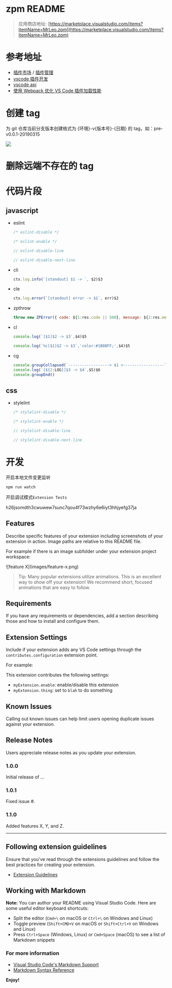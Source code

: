 # zpm README

> 应用商店地址: [https://marketplace.visualstudio.com/items?itemName=MrLeo.zpm](https://marketplace.visualstudio.com/items?itemName=MrLeo.zpm)

# 参考地址

- [插件市场](https://marketplace.visualstudio.com/) / [插件管理](https://marketplace.visualstudio.com/manage)
- [vscode 插件开发](https://leo.xuebin.me/posts/a0508b9c.html)
- [vscode api](https://code.visualstudio.com/api/references/vscode-api)
- [使用 Webpack 优化 VS Code 插件加载性能](https://zhuanlan.zhihu.com/p/54428900)

# 创建 tag

为 git 仓库当前分支版本创建格式为 {环境}-v{版本号}-{日期} 的 tag，如：pre-v0.0.1-20190315

![](https://ws2.sinaimg.cn/large/006tKfTcly1g14herrdizg30so0llgrk.gif)

# 删除远端不存在的 tag

# 代码片段

## javascript

- eslint

  ```javascript
  /* eslint-disable */
  ```

  ```javascript
  /* eslint-enable */
  ```

  ```javascript
  // eslint-disable-line
  ```

  ```javascript
  // eslint-disable-next-line
  ```

- cli

  ```javascript
  ctx.log.info(`[standout] $1 -> `, $2)$3
  ```

- cle

  ```javascript
  ctx.log.error(`[standout] error -> $1`, err)$2
  ```

- zpthrow

  ```javascript
  throw new ZPError({ code: ${1:res.code || 500}, message: ${2:res.message || '出错了'}, taskId: ${3:res.taskId || ctx.request.headers.get('x-zp-request-id') ||''} })
  ```

- cl

  ```javascript
  console.log(`[$1]$2 -> $3`,$4)$5
  ```

  ```javascript
  console.log(`%c[$1]$2 -> $3`,'color:#1B8BFF;',$4)$5
  ```

- cg

  ```javascript
  console.groupCollapsed(`------------------> $1 <------------------`)
  console.log(`[${2:LOG}]$3 -> $4`,$5)$6
  console.groupEnd()
  ```

## css

- stylelint

  ```javascript
  /* stylelint-disable */
  ```

  ```javascript
  /* stylelint-enable */
  ```

  ```javascript
  // stylelint-disable-line
  ```

  ```javascript
  // stylelint-disable-next-line
  ```


# 开发

开启本地文件变更监听

```shell
npm run watch
```

开启调试模式`Extension Tests`

<div style="display:none:">h26jsomdth3cwuwew7sunc7qou4f73wzhy6e6iyt3hhjyefg37ja</div>

## Features

Describe specific features of your extension including screenshots of your extension in action. Image paths are relative to this README file.

For example if there is an image subfolder under your extension project workspace:

\!\[feature X\]\(images/feature-x.png\)

> Tip: Many popular extensions utilize animations. This is an excellent way to show off your extension! We recommend short, focused animations that are easy to follow.

## Requirements

If you have any requirements or dependencies, add a section describing those and how to install and configure them.

## Extension Settings

Include if your extension adds any VS Code settings through the `contributes.configuration` extension point.

For example:

This extension contributes the following settings:

* `myExtension.enable`: enable/disable this extension
* `myExtension.thing`: set to `blah` to do something

## Known Issues

Calling out known issues can help limit users opening duplicate issues against your extension.

## Release Notes

Users appreciate release notes as you update your extension.

### 1.0.0

Initial release of ...

### 1.0.1

Fixed issue #.

### 1.1.0

Added features X, Y, and Z.

-----------------------------------------------------------------------------------------------------------
## Following extension guidelines

Ensure that you've read through the extensions guidelines and follow the best practices for creating your extension.

* [Extension Guidelines](https://code.visualstudio.com/api/references/extension-guidelines)

## Working with Markdown

**Note:** You can author your README using Visual Studio Code.  Here are some useful editor keyboard shortcuts:

* Split the editor (`Cmd+\` on macOS or `Ctrl+\` on Windows and Linux)
* Toggle preview (`Shift+CMD+V` on macOS or `Shift+Ctrl+V` on Windows and Linux)
* Press `Ctrl+Space` (Windows, Linux) or `Cmd+Space` (macOS) to see a list of Markdown snippets

### For more information

* [Visual Studio Code's Markdown Support](http://code.visualstudio.com/docs/languages/markdown)
* [Markdown Syntax Reference](https://help.github.com/articles/markdown-basics/)

**Enjoy!**
